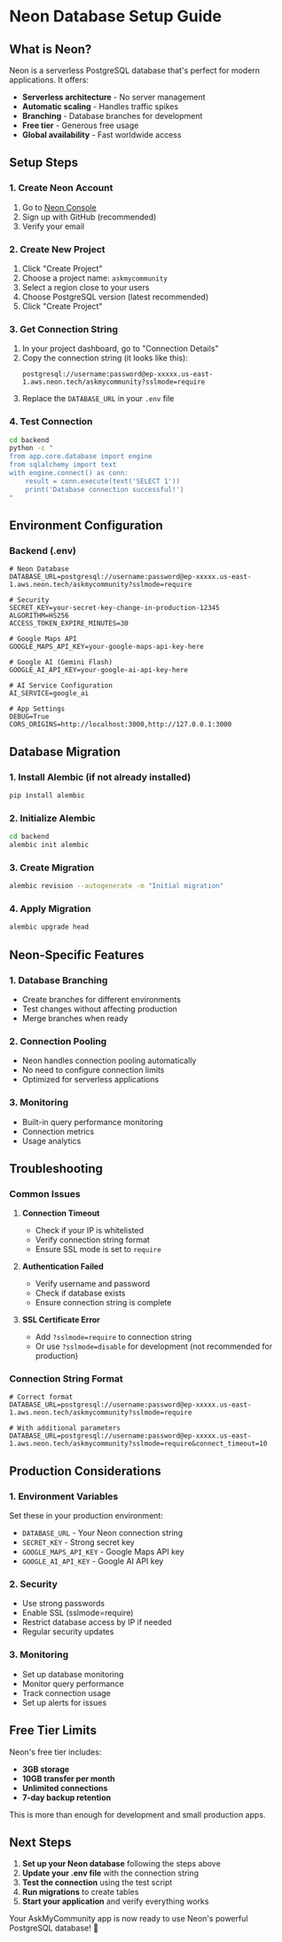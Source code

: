 # Neon Database Setup Guide

## What is Neon?

Neon is a serverless PostgreSQL database that's perfect for modern applications. It offers:
- **Serverless architecture** - No server management
- **Automatic scaling** - Handles traffic spikes
- **Branching** - Database branches for development
- **Free tier** - Generous free usage
- **Global availability** - Fast worldwide access

## Setup Steps

### 1. Create Neon Account

1. Go to [Neon Console](https://console.neon.tech/)
2. Sign up with GitHub (recommended)
3. Verify your email

### 2. Create New Project

1. Click "Create Project"
2. Choose a project name: `askmycommunity`
3. Select a region close to your users
4. Choose PostgreSQL version (latest recommended)
5. Click "Create Project"

### 3. Get Connection String

1. In your project dashboard, go to "Connection Details"
2. Copy the connection string (it looks like this):
   ```
   postgresql://username:password@ep-xxxxx.us-east-1.aws.neon.tech/askmycommunity?sslmode=require
   ```
3. Replace the `DATABASE_URL` in your `.env` file

### 4. Test Connection

```bash
cd backend
python -c "
from app.core.database import engine
from sqlalchemy import text
with engine.connect() as conn:
    result = conn.execute(text('SELECT 1'))
    print('Database connection successful!')
"
```

## Environment Configuration

### Backend (.env)
```env
# Neon Database
DATABASE_URL=postgresql://username:password@ep-xxxxx.us-east-1.aws.neon.tech/askmycommunity?sslmode=require

# Security
SECRET_KEY=your-secret-key-change-in-production-12345
ALGORITHM=HS256
ACCESS_TOKEN_EXPIRE_MINUTES=30

# Google Maps API
GOOGLE_MAPS_API_KEY=your-google-maps-api-key-here

# Google AI (Gemini Flash)
GOOGLE_AI_API_KEY=your-google-ai-api-key-here

# AI Service Configuration
AI_SERVICE=google_ai

# App Settings
DEBUG=True
CORS_ORIGINS=http://localhost:3000,http://127.0.0.1:3000
```

## Database Migration

### 1. Install Alembic (if not already installed)
```bash
pip install alembic
```

### 2. Initialize Alembic
```bash
cd backend
alembic init alembic
```

### 3. Create Migration
```bash
alembic revision --autogenerate -m "Initial migration"
```

### 4. Apply Migration
```bash
alembic upgrade head
```

## Neon-Specific Features

### 1. Database Branching
- Create branches for different environments
- Test changes without affecting production
- Merge branches when ready

### 2. Connection Pooling
- Neon handles connection pooling automatically
- No need to configure connection limits
- Optimized for serverless applications

### 3. Monitoring
- Built-in query performance monitoring
- Connection metrics
- Usage analytics

## Troubleshooting

### Common Issues

1. **Connection Timeout**
   - Check if your IP is whitelisted
   - Verify connection string format
   - Ensure SSL mode is set to `require`

2. **Authentication Failed**
   - Verify username and password
   - Check if database exists
   - Ensure connection string is complete

3. **SSL Certificate Error**
   - Add `?sslmode=require` to connection string
   - Or use `?sslmode=disable` for development (not recommended for production)

### Connection String Format

```env
# Correct format
DATABASE_URL=postgresql://username:password@ep-xxxxx.us-east-1.aws.neon.tech/askmycommunity?sslmode=require

# With additional parameters
DATABASE_URL=postgresql://username:password@ep-xxxxx.us-east-1.aws.neon.tech/askmycommunity?sslmode=require&connect_timeout=10
```

## Production Considerations

### 1. Environment Variables
Set these in your production environment:
- `DATABASE_URL` - Your Neon connection string
- `SECRET_KEY` - Strong secret key
- `GOOGLE_MAPS_API_KEY` - Google Maps API key
- `GOOGLE_AI_API_KEY` - Google AI API key

### 2. Security
- Use strong passwords
- Enable SSL (sslmode=require)
- Restrict database access by IP if needed
- Regular security updates

### 3. Monitoring
- Set up database monitoring
- Monitor query performance
- Track connection usage
- Set up alerts for issues

## Free Tier Limits

Neon's free tier includes:
- **3GB storage**
- **10GB transfer per month**
- **Unlimited connections**
- **7-day backup retention**

This is more than enough for development and small production apps.

## Next Steps

1. **Set up your Neon database** following the steps above
2. **Update your .env file** with the connection string
3. **Test the connection** using the test script
4. **Run migrations** to create tables
5. **Start your application** and verify everything works

Your AskMyCommunity app is now ready to use Neon's powerful PostgreSQL database! 🚀
